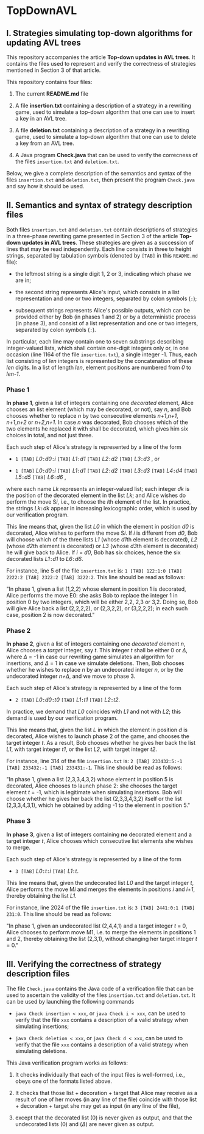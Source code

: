 # TopDownAVL
## I. Strategies simulating top-down algorithms for updating AVL trees

This repository accompanies the article **Top-down updates in AVL trees**. It contains the files used to represent and verify the correctness of strategies mentioned in Section 3 of that article.

This repository contains four files:

1. The current **README.md** file

2. A file **insertion.txt** containing a description of a strategy in a rewriting game, used to simulate a top-down algorithm that one can use to insert a key in an AVL tree.

3. A file **deletion.txt** containing a description of a strategy in a rewriting game, used to simulate a top-down algorithm that one can use to delete a key from an AVL tree.

4. A Java program **Check.java** that can be used to verify the correcness of the files `insertion.txt` and `deletion.txt`.

Below, we give a complete description of the semantics and syntax of the files `insertion.txt` and `deletion.txt`, then present the program `Check.java` and say how it should be used.

## II. Semantics and syntax of strategy description files

Both files `insertion.txt` and `deletion.txt` contain descriptions of strategies in a three-phase rewriting game presented in Section 3 of the article **Top-down updates in AVL trees**.
These strategies are given as a succession of lines that may be read independently.
Each line consists in three to height strings, separated by tabulation symbols (denoted by `[TAB]` in this `README.md` file):

- the leftmost string is a single digit 1, 2 or 3, indicating which phase we are in;

- the second string represents Alice's input, which consists in a list representation and one or two integers, separated by colon symbols (`:`);

- subsequent strings represents Alice's possible outputs, which can be provided either by Bob (in phases 1 and 2) or by a deterministic process (in phase 3), and consist of a list representation and one or two integers, separated by colon symbols (`:`).

In particular, each line may contain one to seven substrings describing integer-valued lists, which shall contain one-digit integers only or, in one occasion (line 1164 of the file `insertion.txt`), a single integer -1.
Thus, each list consisting of *len* integers is represented by the concatenation of these *len* digits.
In a list of length *len*, element positions are numbered from *0* to *len-1*.

### Phase 1

**In phase 1**, given a list of integers containing one *decorated* element, Alice chooses an list element (which may be decorated, or not), say *n*, and Bob chooses whether to replace *n* by two consecutive elements *n+1*,*n+1*, *n+1*,*n+2* or *n+2*,*n+1*. In case *n* was decorated, Bob chooses which of the two elements he replaced it with shall be decorated, which gives him six choices in total, and not just three.

Each such step of Alice's strategy is represented by a line of the form

- `1 [TAB]` *L0*`:`*d0*`:`*i* `[TAB]` *L1*`:`*d1* `[TAB]` *L2*`:`*d2* `[TAB]` *L3*`:`*d3* , or

- `1 [TAB]` *L0*`:`*d0*`:`*i* `[TAB]` *L1*`:`*d1* `[TAB]` *L2*`:`*d2* `[TAB]` *L3*`:`*d3* `[TAB]` *L4*`:`*d4* `[TAB]` *L5*`:`*d5* `[TAB]` *L6*`:`*d6* ,

where each name *Lk* represents an integer-valued list; each integer *dk* is the position of the decorated element in the list *Lk*; and Alice wishes do perform the move S*i*, i.e., to choose the *i*th element of the list.
In practice, the strings *Lk*`:`*dk* appear in increasing lexicographic order, which is used by our verification program.

This line means that, given the list *L0* in which the element in position *d0* is decorated, Alice wishes to perform the move S*i*.
If *i* is different from *d0*, Bob will choose which of the three lists *L1* (whose *d1*th element is decorated), *L2* (whose *d2*th element is decorated) or *L3* (whose *d3*th element is decorated) he will give back to Alice.
If *i* = *d0*, Bob has six choices, hence the six decorated lists *L1*`:`*d1* to *L6*`:`*d6*.

For instance, line 5 of the file `insertion.txt` is: `1 [TAB] 122:1:0 [TAB] 2222:2 [TAB] 2322:2 [TAB] 3222:2`.
This line should be read as follows:

"In phase 1, given a list (1,2,2) whose element in position 1 is decorated, Alice performs the move E0: she asks Bob to replace the integer 1 in position 0 by two integers, which will be either 2,2, 2,3 or 3,2. Doing so, Bob will give Alice back a list (2,2,2,2), or (2,3,2,2), or (3,2,2,2); in each such case, position 2 is now decorated."

### Phase 2

**In phase 2**, given a list of integers containing one *decorated* element *n*, Alice chooses a *target* integer, say *t*.
This integer *t* shall be either 0 or *Δ*, where *Δ* = -1 in case our rewriting game simulates an algorithm for insertions, and *Δ* = 1 in case we simulate deletions.
Then, Bob chooses whether he wishes to replace *n* by an undecorated integer *n*, or by the undecorated integer *n+Δ*, and we move to phase 3.

Each such step of Alice's strategy is represented by a line of the form

- `2 [TAB]` *L0*`:`*d0*`:`*t0* `[TAB]` *L1*`:`*t1* `[TAB]` *L2*`:`*t2*.

In practice, we demand that *L0* coincides with *L1* and not with *L2*; this demand is used by our verification program.

This line means that, given the list *L* in which the element in position *d* is decorated, Alice wishes to launch phase 2 of the game, and chooses the target integer *t*.
As a result, Bob chooses whether he gives her back the list *L1*, with target integer *t1*, or the list *L2*, with target integer *t2*.

For instance, line 314 of the file `insertion.txt` is: `2 [TAB] 233432:5:-1 [TAB] 233432:-1 [TAB] 233431:-1`.
This line should be read as follows:

"In phase 1, given a list (2,3,3,4,3,2) whose element in position 5 is decorated, Alice chooses to launch phase 2: she chooses the target element *t* = -1, which is legitimate when simulating insertions.
Bob will choose whether he gives her back the list (2,3,3,4,3,2) itself or the list (2,3,3,4,3,1), which he obtained by adding -1 to the element in position 5."

### Phase 3

**In phase 3**, given a list of integers containing __no__ decorated element and a target integer *t*, Alice chooses which consecutive list elements she wishes to merge.

Each such step of Alice's strategy is represented by a line of the form

- `3 [TAB]` *L0*`:`*t*`:`*i* `[TAB]` *L1*`:`*t*.

This line means that, given the undecorated list *L0* and the target integer *t*, Alice performs the move M*i* and merges the elements in positions *i* and *i+1*, thereby obtaining the list *L1*.

For instance, line 2024 of the file `insertion.txt` is: `3 [TAB] 2441:0:1 [TAB] 231:0`.
This line should be read as follows:

"In phase 1, given an undecorated list (2,4,4,1) and a target integer *t* = 0, Alice chooses to perform move M1, i.e. to merge the elements in positions 1 and 2, thereby obtaining the list (2,3,1), without changing her target integer *t* = 0."

## III. Verifying the correctness of strategy description files

The file `Check.java` contains the Java code of a verification file that can be used to ascertain the validity of the files `insertion.txt` and `deletion.txt`.
It can be used by launching the following commands

- `java Check insertion < xxx`, or `java Check i < xxx`, can be used to verify that the file `xxx` contains a description of a valid strategy when simulating insertions;

- `java Check deletion < xxx`, or `java Check d < xxx`, can be used to verify that the file `xxx` contains a description of a valid strategy when simulating deletions.

This Java verification program works as follows:

1. It checks individually that each of the input files is well-formed, i.e., obeys one of the formats listed above.

2. It checks that those list + decoration + target that Alice may receive as a result of one of her moves (in any line of the file) coincide with those list + decoration + target she may get as input (in any line of the file),

3. except that the decorated list (0) is never given as output, and that the undecorated lists (0) and (*Δ*) are never given as output.
